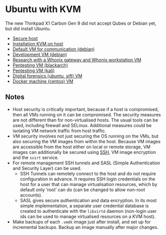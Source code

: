 # Ubuntu with KVM

The new Thinkpad X1 Carbon Gen 9 did not accept Qubes or Debian yet, but did install Ubuntu.

* [Secure host](../pc)
* [Installation KVM on host](Installation.md)
* [Default VM for communication (debian)](Default.md)
* [Development VM (debian)](Development.md)
* [Research with a Whonix gateway and Whonix workstation VM](Whonix.md)
* [Pentesting VM (blackarch)](Pentesting-blackarch.md)
* [Pentesting VM (kali)](Pentesting-kali.md)
* [Digital forensics (ubuntu, sift) VM](Forensics.md)
* [Docker machine (centos) VM](Server-with-docker.md)

## Notes

* Host security is critically important, because if a host is compromised, then all VMs running on it can be compromised. The security measures are not different than for non-virtualised hosts. The usual tools can be used, including firewall and SELinux. Additional measures could be isolating VM network traffic from host traffic. 
* VM security involves not just securing the OS running on the VMs, but also securing the VM images from within the host. Because VM images are accessible from the host either on local or remote storage, VM images can additionally be secured using [SSH](ssh.md), VM image encryption and the `svirt` service.
* For remote management SSH tunnels and SASL (Simple Authentication and Security Layer) can be used.
  * SSH Tunnels can remotely connect to the host and do not require configuration in advance. It requires SSH login credentials on the host for a user that can manage virtualisation resources, which by default only ‘root’ can do (can be changed to allow non-root accounts).
  * SASL gives secure authentication and data encryption. In its most simple implementation, a separate user credential database is created to authenticate with the `libvirtd` daemon (non-login user ids can be used to manage virtualised resources on a KVM host). 
* Make backups of each `.vmdk` image just after install, and set up for incremental backups. Backup an image manually after major changes.
